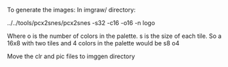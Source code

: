
To generate the images:
In imgraw/ directory:

../../tools/pcx2snes/pcx2snes -s32 -c16 -o16 -n logo

Where o is the number of colors in the palette. 
s is the size of each tile.
So a 16x8 with two tiles and 4 colors in the palette would be s8 o4

Move the clr and pic files to imggen directory
